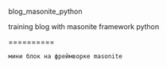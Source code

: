 
blog_masonite_python


training blog with masonite framework python


==========
	
	мини блок на фреймворке masonite
	
